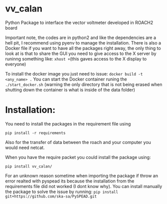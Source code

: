 # vv_calan
Python Package to interface the vector voltmeter developed in ROACH2 board

Important note, the codes are in python2 and like the dependencies are a hell pit, I recommend using pyenv to manage the installation. 
There is also a Docker file if you want to have all the packages right away, the only thing to look at is that to share the GUI you need to give access to the X server by runinng something like: `xhost +`(this gaves access to the X display to everyone)

To install the docker image you just need to issue: `docker build -t <any_name> .` 
You can start the Docker container runing the `./start_docker.sh` (warning the only directory that is not being erased when shutting down the container is what is inside of the data folder)


# Installation:

You need to install the packages in the requirement file using

`pip install -r requirements`

Also for the transfer of data between the roach and your computer you would need netcat.

When you have the require packet you could install the package using:

`pip install vv_calan/`

For an unknown reason sometime when importing the package if throw an error realted with pyspead its because the installation from the requirements file did not worked (I dont know why). You can install manually the package to solve the issue by running: `pip install git+https://github.com/ska-sa/PySPEAD.git`


